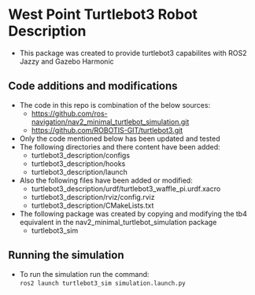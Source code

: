 # West Point Turtlebot3 Robot Description

- This package was created to provide turtlebot3 capabilites with ROS2 Jazzy and Gazebo Harmonic

## Code additions and modifications

- The code in this repo is combination of the below sources:
  - <https://github.com/ros-navigation/nav2_minimal_turtlebot_simulation.git>
  - <https://github.com/ROBOTIS-GIT/turtlebot3.git>
- Only the code mentioned below has been updated and tested
- The following directories and there content have been added:
  - turtlebot3_description/configs
  - turtlebot3_description/hooks
  - turtlebot3_description/launch
- Also the following files have been added or modified:
  - turtlebot3_description/urdf/turtlebot3_waffle_pi.urdf.xacro
  - turtlebot3_description/rviz/config.rviz
  - turtlebot3_description/CMakeLists.txt
- The following package was created by copying and modifying the tb4 equivalent in the nav2_minimal_turtlebot_simulation package
  - turtlebot3_sim

## Running the simulation

- To run the simulation run the command:  
  `ros2 launch turtlebot3_sim simulation.launch.py`
